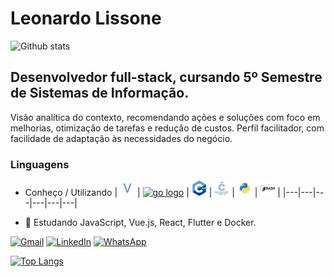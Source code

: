 # Leonardo Lissone

![Github stats](https://github-readme-stats.vercel.app/api?username=Lissone&show_icons=true&theme=radical)

## Desenvolvedor full-stack, cursando 5º Semestre de Sistemas de Informação. 

Visão analítica do contexto, recomendando ações e soluções com foco em melhorias, otimização de tarefas e redução de custos. Perfil facilitador, com facilidade de adaptação às necessidades do negócio.

### Linguagens 
- Conheço / Utilizando
| [<img src="https://raw.githubusercontent.com/github/explore/cfd26557025b2ccaa2d3d25f3e518e29ebea05c5/topics/v/v.png" alt="v logo" width="24">](https://vlang.io/)  | [<img src="https://raw.githubusercontent.com/Delta456/Delta456/master/img/golang.png" alt="go logo" width="38">](https://golang.org/)  | [<img src="https://raw.githubusercontent.com/github/explore/80688e429a7d4ef2fca1e82350fe8e3517d3494d/topics/cpp/cpp.png" alt="cpp logo" width="24">](https://isocpp.org/)  |  [<img src="https://raw.githubusercontent.com/github/explore/80688e429a7d4ef2fca1e82350fe8e3517d3494d/topics/c/c.png" alt="c logo" width="24">](http://www.open-std.org/jtc1/sc22/wg14/) |  [<img src="https://raw.githubusercontent.com/github/explore/80688e429a7d4ef2fca1e82350fe8e3517d3494d/topics/python/python.png" alt="python logo" width="24">](https://www.python.org/) | [<img src="https://raw.githubusercontent.com/github/explore/80688e429a7d4ef2fca1e82350fe8e3517d3494d/topics/bash/bash.png" alt="bash logo" width="24">](https://www.gnu.org/software/bash/)  |
|---|---|---|---|---|---|

- 🌱 Estudando JavaScript, Vue.js, React, Flutter e Docker.


[![Gmail](https://img.shields.io/badge/-GMAIL-D14836?style=for-the-badge&logo=gmail&logoColor=white)](mailto:leonardo.lissonez@gmail.com)
[![LinkedIn](https://img.shields.io/badge/-LINKEDIN-0077B5?style=for-the-badge&logo=linkedin&logoColor=white)](https://www.linkedin.com/in/lissone/)
[![WhatsApp](https://img.shields.io/badge/-WHATSAPP-00FF00?style=for-the-badge&logo=whatsApp&logoColor=white)](https://api.whatsapp.com/send?phone=5511910487619)


[![Top Langs](https://github-readme-stats.vercel.app/api/top-langs/?username=Lissone&langs_count=10&layout=compact&theme=radical)](https://github.com/Lissone/github-readme-stats)

<!--
**Lissone/Lissone** is a ✨ _special_ ✨ repository because its `README.md` (this file) appears on your GitHub profile.

Here are some ideas to get you started:

- 🔭 I’m currently working on ...
- 🌱 I’m currently learning ...
- 👯 I’m looking to collaborate on ...
- 🤔 I’m looking for help with ...
- 💬 Ask me about ...
- 📫 How to reach me: ...
- 😄 Pronouns: ...
- ⚡ Fun fact: ...

[![Telegram](https://img.shields.io/badge/-TELEGRAM-2CA5E0?style=for-the-badge&logo=telegram&logoColor=white)](https://t.me/adamalston)
[![Gmail](https://img.shields.io/badge/-GMAIL-D14836?style=for-the-badge&logo=gmail&logoColor=white)](mailto:leonardo.lissonez@gmail.com)
[![LinkedIn](https://img.shields.io/badge/-LINKEDIN-0077B5?style=for-the-badge&logo=linkedin&logoColor=white)](https://www.linkedin.com/in/lissone/)
-->
